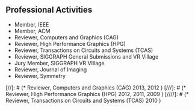 ## Professional Activities

* Member, IEEE
* Member, ACM
* Reviewer, Computers and Graphics (CAG)
* Reviewer, High Performance Graphics (HPG) 
* Reviewer, Transactions on Circuits and Systems (TCAS)
* Reviewer, SIGGRAPH General Submissions and VR Village
* Jury Member, SIGGRAPH VR VIllage
* Reviewer, Journal of Imaging
* Reviewer, Symmetry

[//]: # (* Reviewer, Computers and Graphics (CAG) 2013, 2012 )
[///]: # (* Reviewer, High Performance Graphics (HPG) 2012, 2011, 2009 )
[////]: # (* Reviewer, Transactions on Circuits and Systems (TCAS) 2010 )
